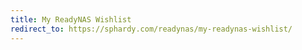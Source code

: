 ```yaml
---
title: My ReadyNAS Wishlist
redirect_to: https://sphardy.com/readynas/my-readynas-wishlist/
---
```

